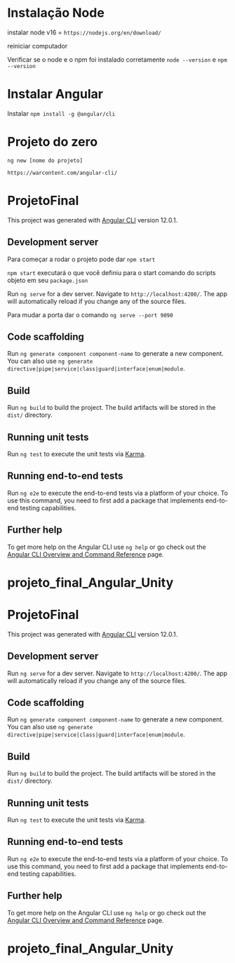 # Instalação Node

instalar node v16 = `https://nodejs.org/en/download/` 

reiniciar computador

Verificar se o node e o npm foi instalado corretamente `node --version` e `npm --version`



# Instalar Angular

Instalar `npm install -g @angular/cli`

# Projeto do zero 

`ng new [nome do projeto]`

`https://warcontent.com/angular-cli/`


# ProjetoFinal

This project was generated with [Angular CLI](https://github.com/angular/angular-cli) version 12.0.1.

## Development server

Para começar a rodar o projeto pode dar  `npm start`

`npm start` executará o que você definiu para o start comando do scripts objeto em seu `package.json`

Run `ng serve` for a dev server. Navigate to `http://localhost:4200/`. The app will automatically reload if you change any of the source files.

Para mudar a porta dar o comando `ng serve --port 9090` 

## Code scaffolding

Run `ng generate component component-name` to generate a new component. You can also use `ng generate directive|pipe|service|class|guard|interface|enum|module`.

## Build

Run `ng build` to build the project. The build artifacts will be stored in the `dist/` directory.

## Running unit tests

Run `ng test` to execute the unit tests via [Karma](https://karma-runner.github.io).

## Running end-to-end tests

Run `ng e2e` to execute the end-to-end tests via a platform of your choice. To use this command, you need to first add a package that implements end-to-end testing capabilities.

## Further help

To get more help on the Angular CLI use `ng help` or go check out the [Angular CLI Overview and Command Reference](https://angular.io/cli) page.
# projeto_final_Angular_Unity

# ProjetoFinal

This project was generated with [Angular CLI](https://github.com/angular/angular-cli) version 12.0.1.

## Development server

Run `ng serve` for a dev server. Navigate to `http://localhost:4200/`. The app will automatically reload if you change any of the source files.

## Code scaffolding

Run `ng generate component component-name` to generate a new component. You can also use `ng generate directive|pipe|service|class|guard|interface|enum|module`.

## Build

Run `ng build` to build the project. The build artifacts will be stored in the `dist/` directory.

## Running unit tests

Run `ng test` to execute the unit tests via [Karma](https://karma-runner.github.io).

## Running end-to-end tests

Run `ng e2e` to execute the end-to-end tests via a platform of your choice. To use this command, you need to first add a package that implements end-to-end testing capabilities.

## Further help

To get more help on the Angular CLI use `ng help` or go check out the [Angular CLI Overview and Command Reference](https://angular.io/cli) page.
# projeto_final_Angular_Unity
